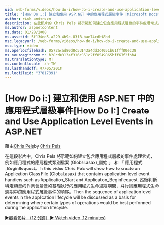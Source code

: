 ```yaml
---
uid: web-forms/videos/how-do-i/how-do-i-create-and-use-application-level-events-in-aspnet
title: '[How Do i:] 建立和使用 ASP.NET 中的應用程式層級事件 |Microsoft Docs'
author: rick-anderson
description: 在此影片的 Chris Pels 將示範如何建立包含應用程式層級的事件處理常式，例如 Application_S 應用程式類別檔案 (Global.asax)...
ms.author: aspnetcontent
ms.date: 01/28/2008
ms.assetid: 5f136ed5-a229-4b9c-83f8-bae74cdb98bd
msc.legacyurl: /web-forms/videos/how-do-i/how-do-i-create-and-use-application-level-events-in-aspnet
msc.type: video
ms.openlocfilehash: 0572acad80d8c53143a4dd3c0051b61fff80ec38
ms.sourcegitcommit: b28cd0313af316c051c2ff8549865bff67f2fbb4
ms.translationtype: MT
ms.contentlocale: zh-TW
ms.lasthandoff: 07/05/2018
ms.locfileid: "37817391"
---
```

<a name="how-do-i--create-and-use-application-level-events-in-aspnet"></a><span data-ttu-id="b48f0-103">[How Do i:] 建立和使用 ASP.NET 中的應用程式層級事件</span><span class="sxs-lookup"><span data-stu-id="b48f0-103">[How Do I:]  Create and Use Application Level Events in ASP.NET</span></span>
====================
<span data-ttu-id="b48f0-104">藉由[Chris Pels](https://twitter.com/chrispels)</span><span class="sxs-lookup"><span data-stu-id="b48f0-104">by [Chris Pels](https://twitter.com/chrispels)</span></span>

<span data-ttu-id="b48f0-105">在這段影片中，Chris Pels 將示範如何建立包含應用程式層級的事件處理常式，例如應用程式的應用程式類別檔案 (Global.asax)\_開始 」 和 「 應用程式\_BeginRequest。</span><span class="sxs-lookup"><span data-stu-id="b48f0-105">In this video Chris Pels will show how to create an Application Class File (Global.asax) that contains application level event handlers such as Application\_Start and Application\_BeginRequest.</span></span> <span data-ttu-id="b48f0-106">然後判斷特定類型的作業會最佳的基礎執行的應用程式生命週期期間，將討論應用程式生命週期中的應用程式層級事件的順序。</span><span class="sxs-lookup"><span data-stu-id="b48f0-106">Then the sequence of application level events in the application lifecycle will be discussed as a basis for determining where certain types of operations would be best performed during the application lifecycle.</span></span>

[<span data-ttu-id="b48f0-107">&#9654;觀看影片 （12 分鐘）</span><span class="sxs-lookup"><span data-stu-id="b48f0-107">&#9654; Watch video (12 minutes)</span></span>](https://channel9.msdn.com/Blogs/ASP-NET-Site-Videos/how-do-i-create-and-use-application-level-events-in-aspnet)
